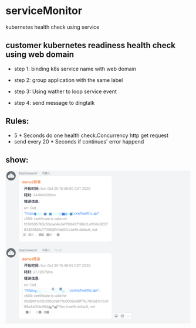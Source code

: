 # serviceMonitor
kubernetes health check using service


## customer kubernetes readiness health check using web domain

- step 1: binding k8s service name with web domain

- step 2: group application with the same label

- step 3: Using wather to loop service event

- step 4: send message to dingtalk

## Rules:

- 5 * Seconds do one health check.Concurrency http get request
- send every 20 * Seconds if continues' error happend


## show:
![](demo.png)

